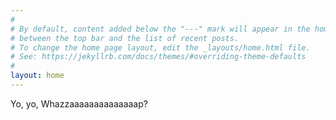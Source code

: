 ```yaml
---
#
# By default, content added below the "---" mark will appear in the home page
# between the top bar and the list of recent posts.
# To change the home page layout, edit the _layouts/home.html file.
# See: https://jekyllrb.com/docs/themes/#overriding-theme-defaults
#
layout: home
---
```


<script src="https://kit.fontawesome.com/da78d05458.js" crossorigin="anonymous"></script>
<a class="social-btn" href="tel:123456" target="_blank" rel="noopener noreferrer">
  <i class="fa fa-solid fa-square-rotary"></i>
</a>
Yo, yo, Whazzaaaaaaaaaaaaaap?

